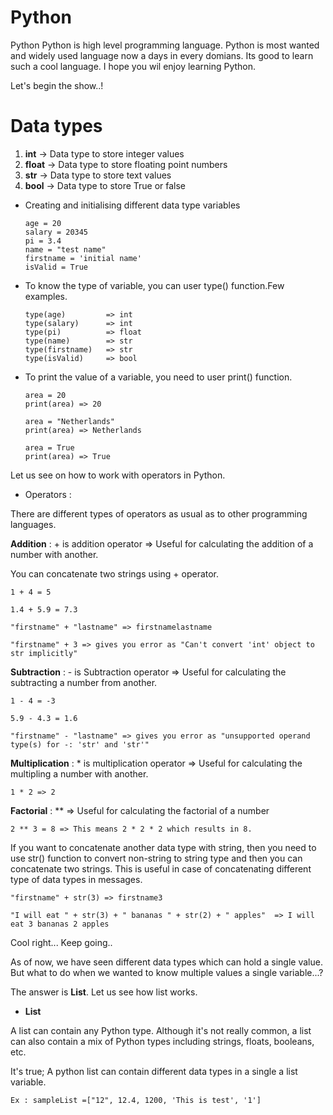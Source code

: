 # Python
Python
Python is high level programming language. Python is most wanted and widely used language now a days in every domians. Its good to learn such a cool language. I hope you wil enjoy learning Python.

Let's begin the show..!

# Data types

1) **int**    -> Data type to store integer values
2) **float**  -> Data type to store floating point numbers
3) **str**    -> Data type to store text values
3) **bool**   -> Data type to store True or false

- Creating and initialising different data type variables

      age = 20
      salary = 20345
      pi = 3.4
      name = "test name"
      firstname = 'initial name'
      isValid = True

- To know the type of variable, you can user type() function.Few examples.

      type(age)         => int
      type(salary)      => int
      type(pi)          => float
      type(name)        => str
      type(firstname)   => str
      type(isValid)     => bool

- To print the value of a variable, you need to user print() function.

      area = 20
      print(area) => 20

      area = "Netherlands"
      print(area) => Netherlands

      area = True
      print(area) => True

Let us see on how to work with operators in Python.

- Operators :

There are different types of operators as usual as to other programming languages.

**Addition**  : + is addition operator  => Useful for calculating the addition of a number with another.

You can concatenate two strings using + operator.

    1 + 4 = 5

    1.4 + 5.9 = 7.3

    "firstname" + "lastname" => firstnamelastname

    "firstname" + 3 => gives you error as "Can't convert 'int' object to str implicitly"

**Subtraction**  : - is Subtraction operator  => Useful for calculating the subtracting a number from another.

    1 - 4 = -3

    5.9 - 4.3 = 1.6

    "firstname" - "lastname" => gives you error as "unsupported operand type(s) for -: 'str' and 'str'"

**Multiplication**  : * is multiplication operator => Useful for calculating the multipling a number with another.

    1 * 2 => 2

**Factorial** : **  =>  Useful for calculating the factorial of a number

    2 ** 3 = 8 => This means 2 * 2 * 2 which results in 8.

If you want to concatenate another data type with string, then you need to use str() function to convert non-string to string type and then you can concatenate two strings. This is useful in case of concatenating different type of data types in messages.

    "firstname" + str(3) => firstname3

    "I will eat " + str(3) + " bananas " + str(2) + " apples"  => I will eat 3 bananas 2 apples


Cool right... Keep going..

As of now, we have seen different data types which can hold a single value. But what to do when we wanted to know multiple values a single variable...?

The answer is **List**. Let us see how list works.

- **List**    

A list can contain any Python type. Although it's not really common, a list can also contain a mix of Python types including strings, floats, booleans, etc.

It's true; A python list can contain different data types in a single a list variable.

    Ex : sampleList =["12", 12.4, 1200, 'This is test', '1']
